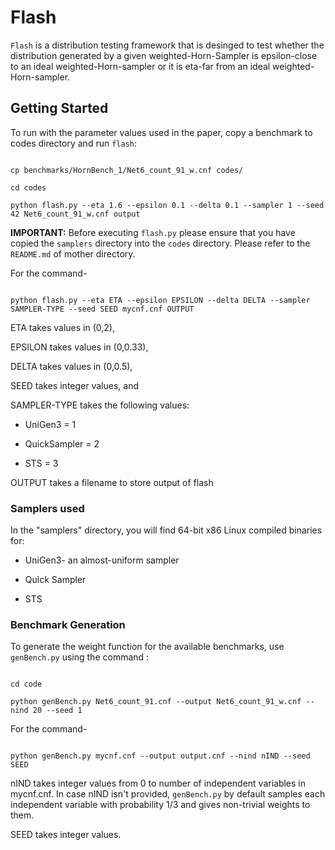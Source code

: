 # Flash

`Flash` is a distribution testing framework that is desinged to test whether the distribution generated by a given weighted-Horn-Sampler is epsilon-close to an ideal weighted-Horn-sampler or it is eta-far from an ideal weighted-Horn-sampler.


## Getting Started



To run with the parameter values used in the paper, copy a benchmark to codes directory and run ```flash```:



```

cp benchmarks/HornBench_1/Net6_count_91_w.cnf codes/

cd codes

python flash.py --eta 1.6 --epsilon 0.1 --delta 0.1 --sampler 1 --seed 42 Net6_count_91_w.cnf output

```

**IMPORTANT:** Before executing `flash.py` please ensure that you have copied the `samplers` directory into the `codes` directory. Please refer to the `README.md` of mother directory.  

For the command-



```

python flash.py --eta ETA --epsilon EPSILON --delta DELTA --sampler SAMPLER-TYPE --seed SEED mycnf.cnf OUTPUT

```



ETA takes values in (0,2),

EPSILON takes values in (0,0.33),

DELTA takes values in (0,0.5),

SEED takes integer values, and



SAMPLER-TYPE takes the following values:



* UniGen3 = 1

* QuickSampler = 2

* STS = 3


OUTPUT takes a filename to store output of flash


### Samplers used



In the "samplers" directory, you will find 64-bit x86 Linux compiled binaries for:



* UniGen3- an almost-uniform sampler

* Quick Sampler

* STS



### Benchmark Generation


To generate the weight function for the available benchmarks, use `genBench.py` using the command :



```

cd code

python genBench.py Net6_count_91.cnf --output Net6_count_91_w.cnf --nind 20 --seed 1

```

For the command-



```

python genBench.py mycnf.cnf --output output.cnf --nind nIND --seed SEED

```

nIND takes integer values from 0 to number of independent variables in mycnf.cnf. In case nIND isn't provided, `genBench.py` by default samples each independent variable with probability 1/3 and gives non-trivial weights to them.

SEED takes integer values.
